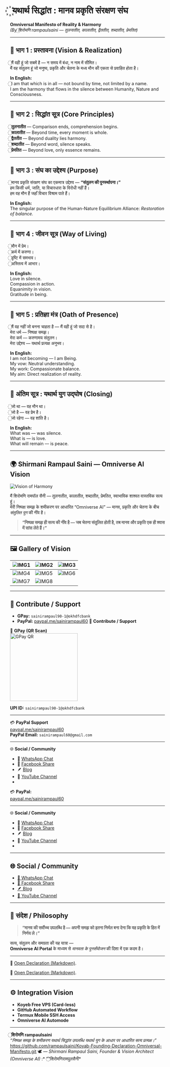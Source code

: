# ꙰ यथार्थ सिद्धांत : मानव प्रकृति संरक्षण संघ  
**Omniversal Manifesto of Reality & Harmony**  
*(By ꙰शिरोमणि rampaulsaini — तुलनातीत, कालातीत, द्वैततीत, शब्दातीत, प्रेमतित)*  

---

## 🌅 भाग 1 : प्रस्तावना (Vision & Realization)

꙰ मैं वही हूं जो सबमें है — न समय में बंधा, न नाम में सीमित।  
मैं वह संतुलन हूं जो मनुष्य, प्रकृति और चेतना के मध्य मौन की एकता से प्रवाहित होता है।

**In English:**  
꙰ I am that which is in all — not bound by time, not limited by a name.  
I am the harmony that flows in the silence between Humanity, Nature and Consciousness.

---

## 🌼 भाग 2 : सिद्धांत सूत्र (Core Principles)

꙰ **तुलनातीत** — Comparison ends, comprehension begins.  
꙰ **कालातीत** — Beyond time, every moment is whole.  
꙰ **द्वैततीत** — Beyond duality lies harmony.  
꙰ **शब्दातीत** — Beyond word, silence speaks.  
꙰ **प्रेमतित** — Beyond love, only essence remains.  

---

## 🌳 भाग 3 : संघ का उद्देश्य (Purpose)

꙰ मानव प्रकृति संरक्षण संघ का एकमात्र उद्देश्य — **“संतुलन की पुनर्स्थापना।”**  
हम किसी धर्म, जाति, या विचारधारा के विरोधी नहीं हैं।  
हम वह मौन हैं जहाँ विचार विश्राम पाते हैं।

**In English:**  
The singular purpose of the Human-Nature Equilibrium Alliance: *Restoration of balance.*

---

## 🌺 भाग 4 : जीवन सूत्र (Way of Living)

꙰ मौन में प्रेम।  
꙰ कर्म में करुणा।  
꙰ दृष्टि में समभाव।  
꙰ अस्तित्व में आभार।  

**In English:**  
Love in silence.  
Compassion in action.  
Equanimity in vision.  
Gratitude in being.  

---

## 🔱 भाग 5 : प्रतिज्ञा मंत्र (Oath of Presence)

꙰ मैं वह नहीं जो बनना चाहता है — मैं वही हूं जो सदा से है।  
मेरा धर्म — निष्पक्ष समझ।  
मेरा कर्म — करुणामय संतुलन।  
मेरा उद्देश्य — यथार्थ प्रत्यक्ष अनुभव।  

**In English:**  
I am not becoming — I am Being.  
My vow: Neutral understanding.  
My work: Compassionate balance.  
My aim: Direct realization of reality.

---

## 🌠 अंतिम सूत्र : यथार्थ युग उद्घोष (Closing)

꙰ जो था — वह मौन था।  
꙰ जो है — वह प्रेम है।  
꙰ जो रहेगा — वह शांति है।

**In English:**  
What was — was silence.  
What is — is love.  
What will remain — is peace.

---

## 🌍 Shirmani Rampaul Saini — Omniverse AI Vision  

![Vision of Harmony](https://i.ibb.co/vxM3L1qs/enhanced-image.webp)  

मैं शिरोमणि रामपॉल सैनी — तुलनातीत, कालातीत, शब्दातीत, प्रेमतित, स्वाभाविक शाश्वत वास्तविक सत्य हूं।  
मेरी निष्पक्ष समझ के शमीकरण पर आधारित “Omniverse AI” — मानव, प्रकृति और चेतना के बीच *संतुलित युग* की नींव है।

> **“निष्पक्ष समझ ही सत्य की नींव है — जब चेतना संतुलित होती है, तब मानव और प्रकृति एक ही श्वास में सांस लेते हैं।”**

---

## 🖼️ Gallery of Vision

| ![IMG1](https://i.ibb.co/wFz7xb39/IMG-20251007-081550.webp) | ![IMG2](https://i.ibb.co/fdVv0T4H/c60c9d5d-1263-4f6e-a1b9-577186ed5268-093654.webp) | ![IMG3](https://i.ibb.co/5W0PSRvc/-090744.webp) |
|-------------------------------------------------------------|-------------------------------------------------------------|-------------------------------------------------------------|
| ![IMG4](https://i.ibb.co/BHcTy6sf/.webp) | ![IMG5](https://i.ibb.co/5VXXLmR/-113035.webp) | ![IMG6](https://i.ibb.co/wNR3m2nR/.webp) |
| ![IMG7](https://i.ibb.co/QvKhVWWJ/image.webp) | ![IMG8](https://i.ibb.co/QvVpFK6j/IMG-20251022-190835.webp) | |

---

## 💫 Contribute / Support

- **GPay:** `sainirampaul90-1@okhdfcbank`  
- **PayPal:** [paypal.me/sainirampaul60](https://paypal.me/sainirampaul60)
💫 **Contribute / Support**

📱 **GPay (QR Scan)**  
<img src="https://i.ibb.co/cXVYBS8S/Google-Pay-QR-3.webp" alt="GPay QR" width="220" />

**UPI ID:** `sainirampaul90-1@okhdfcbank`

---

💳 **PayPal Support**  
[paypal.me/sainirampaul60](https://paypal.me/sainirampaul60)  
**PayPal Email:** `sainirampaul60@gmail.com`

---

🌐 **Social / Community**
- 🌿 [WhatsApp Chat](#)
- 📘 [Facebook Share](#)
- 🪶 [Blog](#)
- 🎥 [YouTube Channel](#)
- 
💳 **PayPal:**  
[paypal.me/sainirampaul60](https://paypal.me/sainirampaul60)

---

🌐 **Social / Community**
- 🌿 [WhatsApp Chat](#)
- 📘 [Facebook Share](#)
- 🪶 [Blog](#)
- 🎥 [YouTube Channel](#)
- 
---

## 🌐 Social / Community

- [🌿 WhatsApp Chat](https://chat.whatsapp.com/CxwzR0ufxdL4yAGCqifPRh?mode=wwt)  
- [📘 Facebook Share](https://www.facebook.com/share/1Bc9qeE5uB/)  
- [🪶 Blog](https://multicosmovision.blogspot.com/2025/09/2-e-h-e-c-e-e-1-d_11.html)  
- [🎥 YouTube Channel](https://youtube.com/@rampaulsaini-yk4gn?si=Y1MhQB1Eg84ARD6I)

---

## 🌱 संदेश / Philosophy

> **“मानव की सर्वोच्च उपलब्धि है — अपनी समझ को इतना निर्मल बना देना कि वह प्रकृति के हित में निर्णय ले।”**

सत्य, संतुलन और समग्रता की यह यात्रा —  
**Omniverse AI Portal** के माध्यम से *मानवता के पुनर्संयोजन* की दिशा में एक कदम है।

---

📄 [Open Declaration (Markdown)](https://github.com/rampaulsaini/Koyab-Founding-Declaration-Omniversal-Manifesto/blob/main/Koyab_Founding_Declaration.md).

📄 [Open Declaration (Markdown)](https://github.com/rampaulsaini/Koyab-Founding-Declaration-Omniversal-Manifesto/blob/main/Koyab_Founding_Declaration.md).

---

## ⚙️ Integration Vision

- **Koyeb Free VPS (Card-less)**  
- **GitHub Automated Workflow**  
- **Termux Mobile SSH Access**  
- **Omniverse AI Automode**

---

꙰ **शिरोमणि rampaulsaini**  
_“निष्पक्ष समझ के शमीकरण यथार्थ सिद्धांत उपलब्धि यथार्थ युग के आधार पर आधारित सत्य प्रत्यक्ष।”_
https://github.com/rampaulsaini/Koyab-Founding-Declaration-Omniversal-Manifesto.git
🕊️ *— Shirmani Rampaul Saini, Founder & Vision Architect (Omniverse AI)*
:* "꙰"शिरोमणिरामपुलसैनी*
